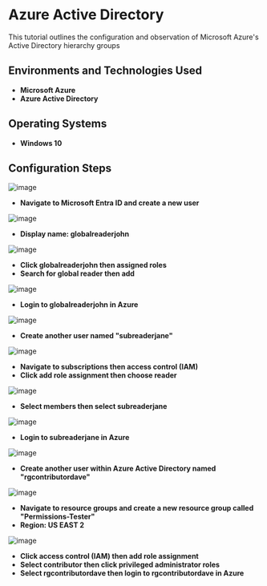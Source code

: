 <h1>Azure Active Directory</h1>
This tutorial outlines the configuration and observation of Microsoft Azure's Active Directory hierarchy groups

<h2>Environments and Technologies Used</h2>

- <b>Microsoft Azure</b> 
- <b>Azure Active Directory</b>

<h2>Operating Systems</h2>

- <b>Windows 10</b>


<h2>Configuration Steps</h2>

![image](https://github.com/user-attachments/assets/ce1f1471-35ca-455a-8cb6-e315d20125c8)
- <b>Navigate to Microsoft Entra ID and create a new user</b>

![image](https://github.com/user-attachments/assets/9cf6d06b-fda4-4005-be21-44aa2bffc441)
- <b>Display name: globalreaderjohn</b>

![image](https://github.com/user-attachments/assets/383d78d4-5b5d-4c04-86f5-ec082247dc54)
- <b>Click globalreaderjohn then assigned roles</b>
- <b>Search for global reader then add</b>

![image](https://github.com/user-attachments/assets/fc334a17-4056-4f13-9e1f-a27ba37154f8)
- <b>Login to globalreaderjohn in Azure</b>

![image](https://github.com/user-attachments/assets/de9c9860-60f2-4c47-981f-6c66c98a2d66)
- <b>Create another user named "subreaderjane"</b>

![image](https://github.com/user-attachments/assets/3bdc915c-1df9-44ed-998c-7cd1e357a9c7)
- <b>Navigate to subscriptions then access control (IAM)</b>
- <b>Click add role assignment then choose reader</b>

![image](https://github.com/user-attachments/assets/55fcc089-c40f-4ae6-95db-358ca0aa69e1)
- <b>Select members then select subreaderjane</b>

![image](https://github.com/user-attachments/assets/5e4f86b5-ae71-4ccf-8704-144e7f153162)
- <b>Login to subreaderjane in Azure</b>

![image](https://github.com/user-attachments/assets/bd9a2e9e-d917-4838-9eec-7d5eb4237618)
- <b>Create another user within Azure Active Directory named "rgcontributordave"</b>

![image](https://github.com/user-attachments/assets/e94149fd-128e-4814-a496-d2a96e00937c)
- <b>Navigate to resource groups and create a new resource group called "Permissions-Tester"</b>
- <b>Region: US EAST 2</b>

![image](https://github.com/user-attachments/assets/38739648-7659-49b6-ab58-59732d572db8)
- <b>Click access control (IAM) then add role assignment</b>
- <b>Select contributor then click privileged administrator roles</b>
- <b>Select rgcontributordave then login to rgcontributordave in Azure</b>
